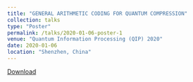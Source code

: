 ```yaml
---
title: "GENERAL ARITHMETIC CODING FOR QUANTUM COMPRESSION"
collection: talks
type: "Poster"
permalink: /talks/2020-01-06-poster-1
venue: "Quantum Information Processing (QIP) 2020"
date: 2020-01-06
location: "Shenzhen, China"
---
```

[Download](../assets/posters/QIP_2020_Poster.pdf)
<!-- [More information here](http://exampleurl.com) -->

<!-- This is a description of your tutorial, note the different field in type. This is a markdown files that can be all markdown-ified like any other post. Yay markdown! -->
